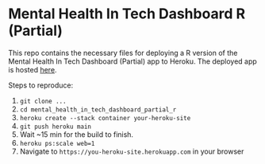 # Mental Health In Tech Dashboard R (Partial)

This repo contains the necessary files for deploying a R version of the Mental Health In Tech Dashboard (Partial) app to Heroku.
The deployed app is hosted [here](https://dsci532-mhtdb-partial-r.herokuapp.com/).

Steps to reproduce:

1. `git clone ...`
2. `cd mental_health_in_tech_dashboard_partial_r`
3. `heroku create --stack container your-heroku-site`
4. `git push heroku main`
5. Wait ~15 min for the build to finish.
6. `heroku ps:scale web=1`
7. Navigate to `https://you-heroku-site.herokuapp.com` in your browser
